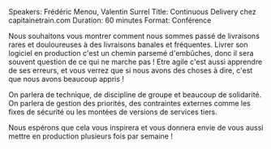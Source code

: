 Speakers: Frédéric Menou, Valentin Surrel
Title: Continuous Delivery chez capitainetrain.com
Duration: 60 minutes
Format: Conférence

Nous souhaitons vous montrer comment nous sommes passé de livraisons rares et douloureuses à des livraisons banales et fréquentes.
Livrer son logiciel en production c'est un chemin parsemé d'embûches, donc il sera souvent question de ce qui ne marche pas !
Etre agile c'est aussi apprendre de ses erreurs, et vous verrez que si nous avons des choses à dire, c'est que nous avons beaucoup appris !

On parlera de technique, de discipline de groupe et beaucoup de solidarité.
On parlera de gestion des priorités, des contraintes externes comme les fixes de sécurité ou les montées de versions de services tiers.

Nous espérons que cela vous inspirera et vous donnera envie de vous aussi mettre en production plusieurs fois par semaine !
